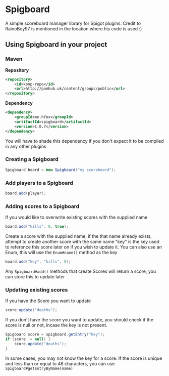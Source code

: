 Spigboard
=========

A simple scoreboard manager library for Spigot plugins.
Credit to RainoBoy97 is mentioned in the location where his code is used :)

## Using Spigboard in your project
### Maven

**Repository**
```xml
<repository>
    <id>komp-repo</id>
    <url>http://pomhub.uk/content/groups/public</url>
</repository>
```

**Dependency**
```xml
<dependency>
    <groupId>me.hfox</groupId>
    <artifactId>spigboard</artifactId>
    <version>1.0.7</version>
</dependency>
```

You will have to shade this dependency if you don't expect it to be compiled in any other plugins

### Creating a Spigboard

```java
Spigboard board = new Spigboard("my scoreboard");
```

### Add players to a Spigboard

```java
board.add(player);
```

### Adding scores to a Spigboard

If you would like to overwrite existing scores with the supplied name
```java
board.add("kills", 0, true);
```

Create a score with the supplied name, if the that name already exists, attempt to create another score with the same name
"key" is the key used to reference this score later on if you wish to update it.
You can also use an Enum, this will use the `Enum#name()` method as the key
```java
board.add("key", "kills", 0);
```

Any `Spigboard#add()` methods that create Scores will return a score, you can store this to update later

### Updating existing scores

If you have the Score you want to update
```java
score.update("deaths");
```

If you don't have the score you want to update, you should check if the score is null or not, incase the key is not present.
```java
Spigboard score = spigboard.getEntry("key");
if (score != null) {
    score.update("deaths");
}
```

In some cases, you may not know the key for a score. If the score is unique and less than or equal to 48 characters, you can use `Spigboard#getEntryByName(name)`
